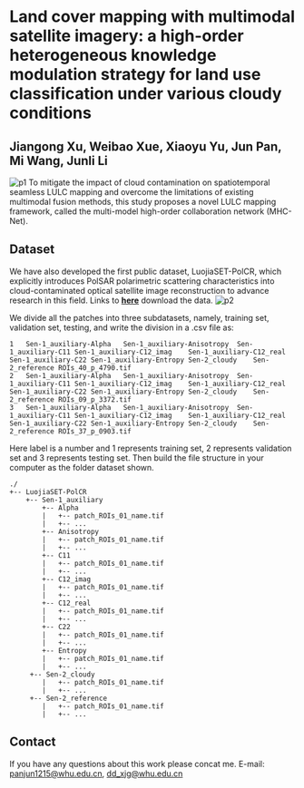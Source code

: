 # Land cover mapping with multimodal satellite imagery: a high-order heterogeneous knowledge modulation strategy for land use classification under various cloudy conditions
## Jiangong Xu, Weibao Xue, Xiaoyu Yu, Jun Pan, Mi Wang, Junli Li
![p1](https://github.com/RSIIPAC/CloudLULC/blob/main/Subsidiaries/conceptual.png)
To mitigate the impact of cloud contamination on spatiotemporal seamless LULC mapping and overcome the limitations of existing multimodal fusion methods, this study proposes a novel LULC mapping framework, called the multi-model high-order collaboration network (MHC-Net).

## Dataset
We have also developed the first public dataset, LuojiaSET-PolCR, which explicitly introduces PolSAR polarimetric scattering characteristics into cloud-contaminated optical satellite image reconstruction to advance research in this field.
Links to **[here](https://www.wenjuan.com/s/JnyMzq1/#)** download the data.
![p2](https://github.com/RSIIPAC/CloudLULC/blob/main/Subsidiaries/location.png)

We divide all the patches into three subdatasets, namely, training set, validation set, testing, and write the division in a .csv file as:
```
1	Sen-1_auxiliary-Alpha	Sen-1_auxiliary-Anisotropy	Sen-1_auxiliary-C11	Sen-1_auxiliary-C12_imag	Sen-1_auxiliary-C12_real	Sen-1_auxiliary-C22	Sen-1_auxiliary-Entropy	Sen-2_cloudy	Sen-2_reference	ROIs_40_p_4790.tif
2	Sen-1_auxiliary-Alpha	Sen-1_auxiliary-Anisotropy	Sen-1_auxiliary-C11	Sen-1_auxiliary-C12_imag	Sen-1_auxiliary-C12_real	Sen-1_auxiliary-C22	Sen-1_auxiliary-Entropy	Sen-2_cloudy	Sen-2_reference	ROIs_09_p_3372.tif
3	Sen-1_auxiliary-Alpha	Sen-1_auxiliary-Anisotropy	Sen-1_auxiliary-C11	Sen-1_auxiliary-C12_imag	Sen-1_auxiliary-C12_real	Sen-1_auxiliary-C22	Sen-1_auxiliary-Entropy	Sen-2_cloudy	Sen-2_reference	ROIs_37_p_0903.tif
```
Here label is a number and 1 represents training set, 2 represents validation set and 3 represents testing set. 
Then build the file structure in your computer as the folder dataset shown.
```
./
+-- LuojiaSET-PolCR
    +--	Sen-1_auxiliary
        +-- Alpha
        |   +-- patch_ROIs_01_name.tif
        |   +-- ...
        +-- Anisotropy
        |   +-- patch_ROIs_01_name.tif
        |   +-- ...
        +-- C11
        |   +-- patch_ROIs_01_name.tif
        |   +-- ...
        +-- C12_imag
        |   +-- patch_ROIs_01_name.tif
        |   +-- ...
        +-- C12_real
        |   +-- patch_ROIs_01_name.tif
        |   +-- ...
        +-- C22
        |   +-- patch_ROIs_01_name.tif
        |   +-- ...
        +-- Entropy
        |   +-- patch_ROIs_01_name.tif
        |   +-- ...
     +-- Sen-2_cloudy
        |   +-- patch_ROIs_01_name.tif
        |   +-- ...
     +-- Sen-2_reference
        |   +-- patch_ROIs_01_name.tif
        |   +-- ...
```

## Contact
If you have any questions about this work please concat me. E-mail: panjun1215@whu.edu.cn, dd_xjg@whu.edu.cn
